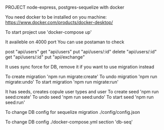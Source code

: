 PROJECT node-express, postgres-sequelize with docker

You need docker to be installed on you machine: https://www.docker.com/products/docker-desktop/

To start project use 'docker-compose up'

It availeble on 4000 port
You can use postaman to check

post "api/users"
get "api/users"
put "api/users/:id"
delete "api/users/:id"
get "api/users/:id"
put "api/exchange"

It uses sync force for DB, remove it if you want to use migration instead

To create migration 'npm run migrate:create'
To undo migration 'npm run migrate:undo'
To start migration 'npm run migrate:run'

It has seeds, creates copule user types and user
To create seed 'npm run seed:create'
To undo seed 'npm run seed:undo'
To start seed 'npm run seed:run'

To change DB config for sequelize migration ./config/config.json

To change DB config ./docker-compose.yml section 'db-seq'
